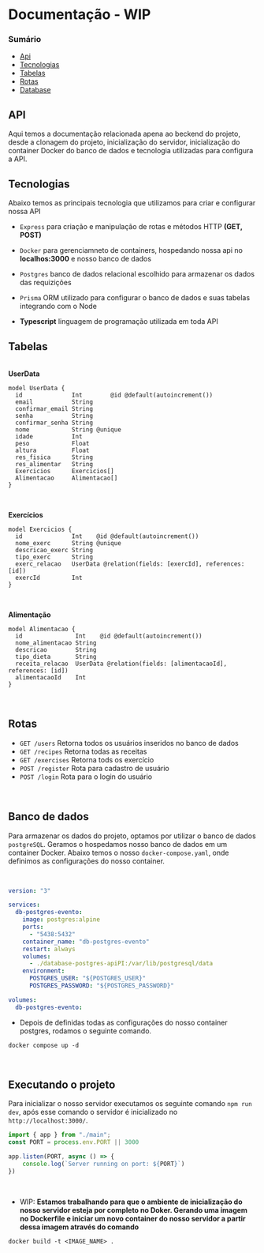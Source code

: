 # Documentação - WIP

### Sumário

- [Api](#api)
- [Tecnologias](#tecnologias)
- [Tabelas](#tabelas)
- [Rotas](#rotas)
- [Database](#database)

<div id="api">

## API
<p>
Aqui temos a documentação relacionada apena ao beckend do projeto, desde a clonagem do projeto, inicialização do servidor, inicialização do container Docker do banco de dados e tecnologia utilizadas para configura a API.
</p>

</div>

<div id="tecnologias">

## Tecnologias
<p>
Abaixo temos as principais tecnologia que utilizamos para criar e configurar nossa API
</p>

- `Express` para criação e manipulação de rotas e métodos HTTP <strong>(GET, POST)</strong> </p>

- `Docker` para gerenciamneto de containers, hospedando nossa api no <strong>localhos:3000</strong> e nosso banco de dados</p>

- `Postgres` banco de dados relacional escolhido para armazenar os dados das requizições</p>

- `Prisma` ORM utilizado para configurar o banco de dados e suas tabelas integrando com o Node</p>

- <p><strong>Typescript</strong> linguagem de programação utilizada em toda API</p>

</div>

<div id="tabelas">

## Tabelas
<br>
<strong>UserData</strong>

```prisma
model UserData {
  id              Int        @id @default(autoincrement())
  email           String
  confirmar_email String
  senha           String
  confirmar_senha String
  nome            String @unique
  idade           Int
  peso            Float
  altura          Float
  res_fisica      String
  res_alimentar   String
  Exercicios      Exercicios[]
  Alimentacao     Alimentacao[]
}
```
<br>

<strong>Exercícios</strong>

```prisma
model Exercicios {
  id              Int    @id @default(autoincrement())
  nome_exerc      String @unique
  descricao_exerc String
  tipo_exerc      String
  exerc_relacao   UserData @relation(fields: [exercId], references: [id])
  exercId         Int
}
```
<br>

<strong>Alimentação</strong>
```prisma
model Alimentacao {
  id               Int    @id @default(autoincrement())
  nome_alimentacao String
  descricao        String
  tipo_dieta       String
  receita_relacao  UserData @relation(fields: [alimentacaoId], references: [id])
  alimentacaoId    Int
}
```

</div>

<br>

<div id="rotas">

## Rotas

- `GET /users`      Retorna todos os usuários inseridos no banco de dados
- `GET /recipes`    Retorna todas as receitas
- `GET /exercises`  Retorna tods os exercício
- `POST /register`  Rota para cadastro de usuário
- `POST /login`     Rota para o login do usuário
<br>

</div>

<div id="database">

## Banco de dados

Para armazenar os dados do projeto, optamos por utilizar o banco de dados `postgreSQL`. Geramos o hospedamos nosso banco de dados em um container Docker. Abaixo temos o nosso `docker-compose.yaml`, onde definimos as configurações do nosso container.

<br>

```yaml
version: "3"

services:
  db-postgres-evento:
    image: postgres:alpine
    ports:
      - "5438:5432"
    container_name: "db-postgres-evento"
    restart: always
    volumes:
      - ./database-postgres-apiPI:/var/lib/postgresql/data
    environment:
      POSTGRES_USER: "${POSTGRES_USER}"
      POSTGRES_PASSWORD: "${POSTGRES_PASSWORD}"

volumes:
  db-postgres-evento:
```

- Depois de definidas todas as configurações do nosso container postgres, rodamos o seguinte comando.

````
docker compose up -d
````
</div>

<br>

<div id="execute">

## Executando o projeto

Para inicializar o nosso servidor executamos os seguinte comando `npm run dev`, após esse comando o servidor é inicializado no `http://localhost:3000/`.

```typescript
import { app } from "./main";
const PORT = process.env.PORT || 3000

app.listen(PORT, async () => {
    console.log(`Server running on port: ${PORT}`)
})
```
<br>

- WIP: <strong>Estamos trabalhando para que o ambiente de inicialização do nosso servidor esteja por completo no Doker. Gerando uma imagem no Dockerfile e iniciar um novo container do nosso servidor a partir dessa imagem através do comando</strong>

```
docker build -t <IMAGE_NAME> .
```

</div>